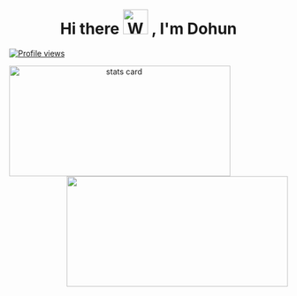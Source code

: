 <h1 align="center">Hi there <img src="https://c.tenor.com/4kIHjPaMiDoAAAAi/the-blobs-live-on-waving.gif" 
         alt="Waving hand animated gif"
         height="45"
         width="45" /> , I'm Dohun</h1>

<!--
**doinghun/doinghun** is a ✨ _special_ ✨ repository because its `README.md` (this file) appears on your GitHub profile.

Here are some ideas to get you started:

- 🔭 I’m currently working on ...
- 🌱 I’m currently learning ...
- 👯 I’m looking to collaborate on ...
- 🤔 I’m looking for help with ...
- 💬 Ask me about ...
- 📫 How to reach me: ...
- 😄 Pronouns: ...
- ⚡ Fun fact: ...
-->
[![Profile views](https://hits.seeyoufarm.com/api/count/incr/badge.svg?url=https%3A%2F%2Fgithub.com%2Fdoinghun%2Fhit-counter&count_bg=%23FF6F6F&title_bg=%23555555&icon=&icon_color=%23E7E7E7&title=hits&edge_flat=false)](https://hits.seeyoufarm.com)

<a align= "center" href="https://github.com/ishikkkkaaaa">
<img alt= "stats card" height="200px" width="400" src="https://github-readme-streak-stats.herokuapp.com/?user=doinghun&theme=monokai" />
<img align="right" height="200" width="400" src="https://github-readme-stats.vercel.app/api?username=doinghun&show_icons=true&theme=monokai"/>
</a>



